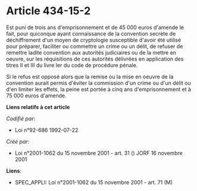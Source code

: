 # Article 434-15-2

Est puni de trois ans d'emprisonnement et de 45 000 euros d'amende le fait, pour quiconque ayant connaissance de la
convention secrète de déchiffrement d'un moyen de cryptologie susceptible d'avoir été utilisé pour préparer, faciliter ou
commettre un crime ou un délit, de refuser de remettre ladite convention aux autorités judiciaires ou de la mettre en oeuvre,
sur les réquisitions de ces autorités délivrées en application des titres II et III du livre Ier du code de procédure pénale.

Si le refus est opposé alors que la remise ou la mise en oeuvre de la convention aurait permis d'éviter la commission d'un
crime ou d'un délit ou d'en limiter les effets, la peine est portée à cinq ans d'emprisonnement et à 75 000 euros d'amende.

**Liens relatifs à cet article**

_Codifié par_:

  - Loi n°92-686 1992-07-22

_Créé par_:

  - Loi n°2001-1062 du 15 novembre 2001 - art. 31 () JORF 16 novembre 2001

**Liens**:

  - SPEC_APPLI: Loi n°2001-1062 du 15 novembre 2001 - art. 71 (M)
